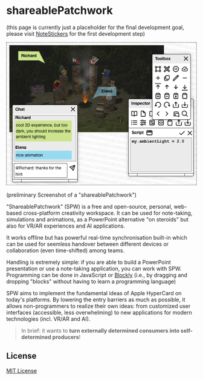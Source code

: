 # shareablePatchwork #

(this page is currently just a placeholder for the final development goal, please visit [NoteStickers](https://github.com/rozek/note-stickers) for the first development step)

![Screenshot](./shareableSketchbook-Screenshot.png)

(preliminary Screenshot of a "shareablePatchwork")

"ShareablePatchwork" (SPW) is a free and open-source, personal, web-based cross-platform creativity workspace. It can be used for note-taking, simulations and animations, as a PowerPoint alternative "on steroids" but also for VR/AR experiences and AI applications.

It works offline but has powerful real-time synchronisation built-in which can be used for seemless handover between different devices or collaboration (even time-shifted) among teams.

Handling is extremely simple: if you are able to build a PowerPoint presentation or use a note-taking application, you can work with SPW. Programming can be done in JavaScript or [Blockly](https://developers.google.com/blockly) (i.e., by dragging and dropping "blocks" without having to learn a programming language) 

SPW aims to implement the fundamental ideas of Apple HyperCard on today's platforms. By lowering the entry barriers as much as possible, it allows non-programmers to realize their own ideas: from customized user interfaces (accessible, less overwhelming) to new applications for modern technologies (incl. VR/AR and AI).

> In brief: it wants to **turn externally determined consumers into self-determined producers**!



## License ##

[MIT License](LICENSE.md)

